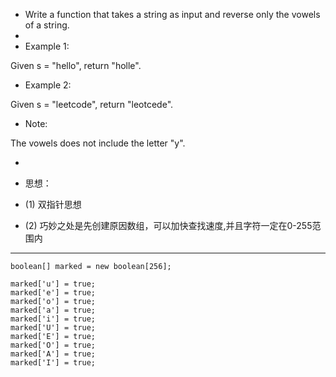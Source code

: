 * Write a function that takes a string as input and reverse only the vowels of a string.
* 
* Example 1:
       
Given s = "hello", return "holle".

* Example 2:
  
Given s = "leetcode", return "leotcede".

* Note:
     
 The vowels does not include the letter "y".


 
* 
* 思想：

* (1) 双指针思想
* (2) 巧妙之处是先创建原因数组，可以加快查找速度,并且字符一定在0-255范围内

----
    boolean[] marked = new boolean[256];
        
    marked['u'] = true;
    marked['e'] = true;
    marked['o'] = true;
    marked['a'] = true;
    marked['i'] = true;
    marked['U'] = true;
    marked['E'] = true;
    marked['O'] = true;
    marked['A'] = true;
    marked['I'] = true;